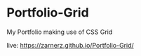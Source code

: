 # Portfolio-Grid
My Portfolio making use of CSS Grid

live: https://zarnerz.github.io/Portfolio-Grid/
